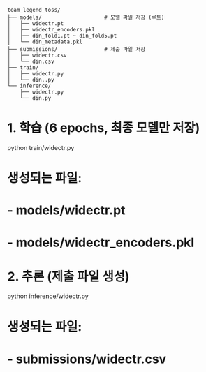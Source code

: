```
team_legend_toss/
├── models/                    # 모델 파일 저장 (루트)
│   ├── widectr.pt
│   ├── widectr_encoders.pkl
│   ├── din_fold1.pt ~ din_fold5.pt
│   └── din_metadata.pkl
├── submissions/               # 제출 파일 저장
│   ├── widectr.csv
│   └── din.csv
├── train/
│   ├── widectr.py
│   └── din..py
└── inference/
    ├── widectr.py
    └── din.py
```

# 1. 학습 (6 epochs, 최종 모델만 저장)
python train/widectr.py

# 생성되는 파일:
# - models/widectr.pt
# - models/widectr_encoders.pkl

# 2. 추론 (제출 파일 생성)
python inference/widectr.py

# 생성되는 파일:
# - submissions/widectr.csv